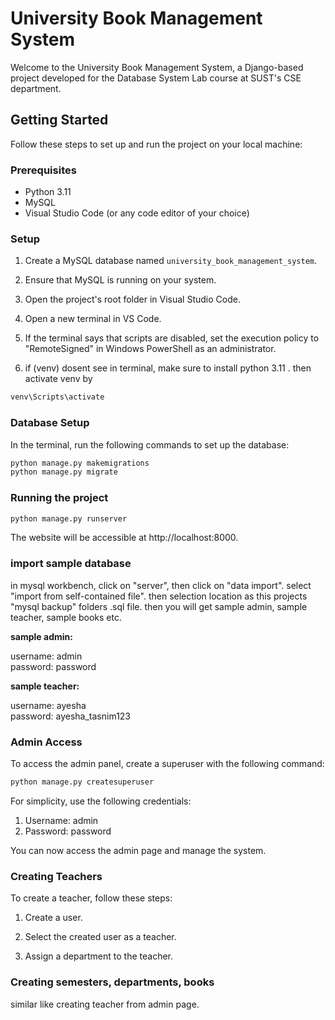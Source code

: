 # University Book Management System

Welcome  to the University Book Management System, a Django-based project developed for the Database System Lab course at SUST's CSE department.

## Getting Started

Follow these steps to set up and run the project on your local machine:

### Prerequisites

- Python 3.11
- MySQL
- Visual Studio Code (or any code editor of your choice)

### Setup

1. Create a MySQL database named `university_book_management_system`.

2. Ensure that MySQL is running on your system.

3. Open the project's root folder in Visual Studio Code.

4. Open a new terminal in VS Code.

5. If the terminal says that scripts are disabled, set the execution policy to "RemoteSigned" in Windows PowerShell as an administrator.
6. if (venv) dosent see in terminal, make sure to install python 3.11 .  then activate venv by

 ```bash
 venv\Scripts\activate
 ```

### Database Setup

In the terminal, run the following commands to set up the database:

```bash
python manage.py makemigrations
python manage.py migrate
```
### Running the project

```bash
python manage.py runserver
```
The website will be accessible at http://localhost:8000.


### import sample database
in mysql workbench, click on "server", then click on "data import". select "import from self-contained file". then selection location as this projects "mysql backup" folders .sql file. then you will get sample admin, sample teacher, sample books etc.

**sample admin:**

username: admin <br>
password: password


**sample teacher:**

username: ayesha <br>
password: ayesha_tasnim123

### Admin Access
To access the admin panel, create a superuser with the following command:
```bash
python manage.py createsuperuser
```
For simplicity, use the following credentials:

1. Username: admin
2. Password: password

You can now access the admin page and manage the system.

### Creating Teachers
To create a teacher, follow these steps:

1. Create a user.

2. Select the created user as a teacher.

3. Assign a department to the teacher.

### Creating semesters, departments, books 

similar like creating teacher from admin page.
